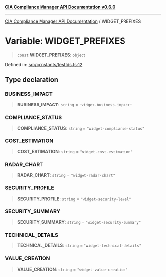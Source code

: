 [**CIA Compliance Manager API Documentation v0.6.0**](../README.md)

***

[CIA Compliance Manager API Documentation](../globals.md) / WIDGET\_PREFIXES

# Variable: WIDGET\_PREFIXES

> `const` **WIDGET\_PREFIXES**: `object`

Defined in: [src/constants/testIds.ts:12](https://github.com/Hack23/cia-compliance-manager/blob/main/src/constants/testIds.ts#L12)

## Type declaration

### BUSINESS\_IMPACT

> **BUSINESS\_IMPACT**: `string` = `"widget-business-impact"`

### COMPLIANCE\_STATUS

> **COMPLIANCE\_STATUS**: `string` = `"widget-compliance-status"`

### COST\_ESTIMATION

> **COST\_ESTIMATION**: `string` = `"widget-cost-estimation"`

### RADAR\_CHART

> **RADAR\_CHART**: `string` = `"widget-radar-chart"`

### SECURITY\_PROFILE

> **SECURITY\_PROFILE**: `string` = `"widget-security-level"`

### SECURITY\_SUMMARY

> **SECURITY\_SUMMARY**: `string` = `"widget-security-summary"`

### TECHNICAL\_DETAILS

> **TECHNICAL\_DETAILS**: `string` = `"widget-technical-details"`

### VALUE\_CREATION

> **VALUE\_CREATION**: `string` = `"widget-value-creation"`
